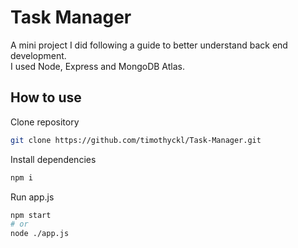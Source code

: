 # Task Manager

A mini project I did following a guide to better understand back end development. \
I used Node, Express and MongoDB Atlas.

## How to use

Clone repository
```bash    
git clone https://github.com/timothyckl/Task-Manager.git
```
Install dependencies
```bash
npm i
```
Run app.js
```bash
npm start
# or
node ./app.js
```
